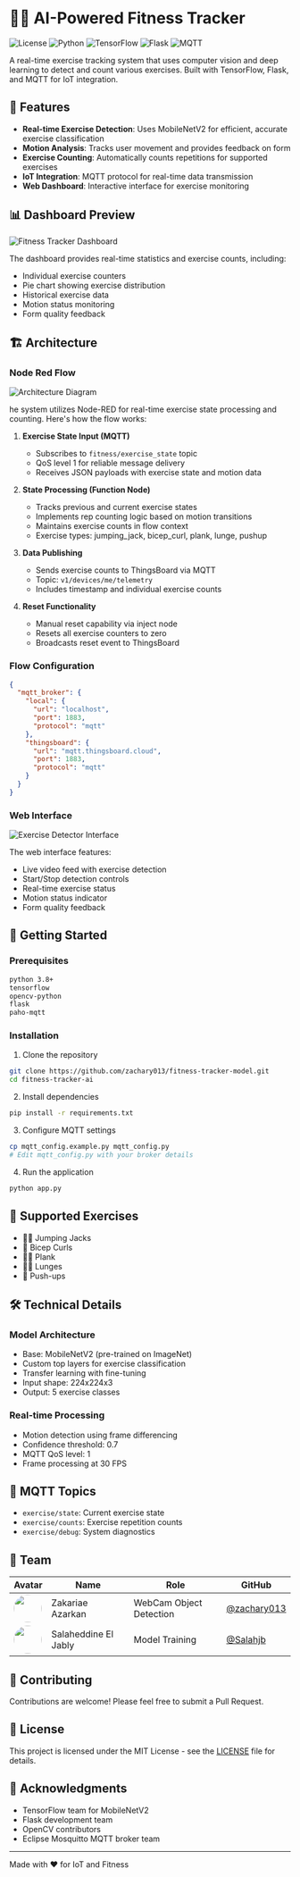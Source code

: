 # 🏋️‍♂️ AI-Powered Fitness Tracker

![License](https://img.shields.io/badge/license-MIT-blue.svg)
![Python](https://img.shields.io/badge/python-v3.8+-blue.svg)
![TensorFlow](https://img.shields.io/badge/TensorFlow-2.x-orange.svg)
![Flask](https://img.shields.io/badge/flask-v2.x-green.svg)
![MQTT](https://img.shields.io/badge/MQTT-Protocol-yellowgreen.svg)

A real-time exercise tracking system that uses computer vision and deep learning to detect and count various exercises. Built with TensorFlow, Flask, and MQTT for IoT integration.

## 🎯 Features

- **Real-time Exercise Detection**: Uses MobileNetV2 for efficient, accurate exercise classification
- **Motion Analysis**: Tracks user movement and provides feedback on form
- **Exercise Counting**: Automatically counts repetitions for supported exercises
- **IoT Integration**: MQTT protocol for real-time data transmission
- **Web Dashboard**: Interactive interface for exercise monitoring

## 📊 Dashboard Preview

![Fitness Tracker Dashboard](images/dashboard.png)

The dashboard provides real-time statistics and exercise counts, including:
- Individual exercise counters
- Pie chart showing exercise distribution
- Historical exercise data
- Motion status monitoring
- Form quality feedback

## 🏗 Architecture

### Node Red Flow
![Architecture Diagram](images/flow.png)

he system utilizes Node-RED for real-time exercise state processing and counting. Here's how the flow works:

1. **Exercise State Input (MQTT)**
   - Subscribes to `fitness/exercise_state` topic
   - QoS level 1 for reliable message delivery
   - Receives JSON payloads with exercise state and motion data

2. **State Processing (Function Node)**
   - Tracks previous and current exercise states
   - Implements rep counting logic based on motion transitions
   - Maintains exercise counts in flow context
   - Exercise types: jumping_jack, bicep_curl, plank, lunge, pushup

3. **Data Publishing**
   - Sends exercise counts to ThingsBoard via MQTT
   - Topic: `v1/devices/me/telemetry`
   - Includes timestamp and individual exercise counts

4. **Reset Functionality**
   - Manual reset capability via inject node
   - Resets all exercise counters to zero
   - Broadcasts reset event to ThingsBoard

### Flow Configuration
```json
{
  "mqtt_broker": {
    "local": {
      "url": "localhost",
      "port": 1883,
      "protocol": "mqtt"
    },
    "thingsboard": {
      "url": "mqtt.thingsboard.cloud",
      "port": 1883,
      "protocol": "mqtt"
    }
  }
}
```

### Web Interface
![Exercise Detector Interface](images/interface.png)

The web interface features:
- Live video feed with exercise detection
- Start/Stop detection controls
- Real-time exercise status
- Motion status indicator
- Form quality feedback

## 🚀 Getting Started

### Prerequisites
```bash
python 3.8+
tensorflow
opencv-python
flask
paho-mqtt
```

### Installation

1. Clone the repository
```bash
git clone https://github.com/zachary013/fitness-tracker-model.git
cd fitness-tracker-ai
```

2. Install dependencies
```bash
pip install -r requirements.txt
```

3. Configure MQTT settings
```bash
cp mqtt_config.example.py mqtt_config.py
# Edit mqtt_config.py with your broker details
```

4. Run the application
```bash
python app.py
```

## 💪 Supported Exercises

- 🏃‍♂️ Jumping Jacks
- 💪 Bicep Curls
- 🧘‍♂️ Plank
- 🏋️‍♀️ Lunges
- 👊 Push-ups

## 🛠 Technical Details

### Model Architecture
- Base: MobileNetV2 (pre-trained on ImageNet)
- Custom top layers for exercise classification
- Transfer learning with fine-tuning
- Input shape: 224x224x3
- Output: 5 exercise classes

### Real-time Processing
- Motion detection using frame differencing
- Confidence threshold: 0.7
- MQTT QoS level: 1
- Frame processing at 30 FPS

## 🔄 MQTT Topics

- `exercise/state`: Current exercise state
- `exercise/counts`: Exercise repetition counts
- `exercise/debug`: System diagnostics

## 👥 Team

| Avatar                                                                                                  | Name | Role | GitHub                                       |
|---------------------------------------------------------------------------------------------------------|------|------|----------------------------------------------|
| <img src="https://github.com/zachary013.png" width="50" height="50" style="border-radius: 50%"/>        | Zakariae Azarkan | WebCam Object Detection | [@zachary013](https://github.com/zachary013) |
| <img src="https://github.com/Sam-Jab.png" width="50" height="50" style="border-radius: 50%"/>          | Salaheddine El Jably | Model Training | [@Salahjb](https://github.com/Sam-Jab)       |

## 🤝 Contributing

Contributions are welcome! Please feel free to submit a Pull Request.

## 📝 License

This project is licensed under the MIT License - see the [LICENSE](LICENSE) file for details.

## 🙏 Acknowledgments

- TensorFlow team for MobileNetV2
- Flask development team
- OpenCV contributors
- Eclipse Mosquitto MQTT broker team

---
Made with ❤️ for IoT and Fitness